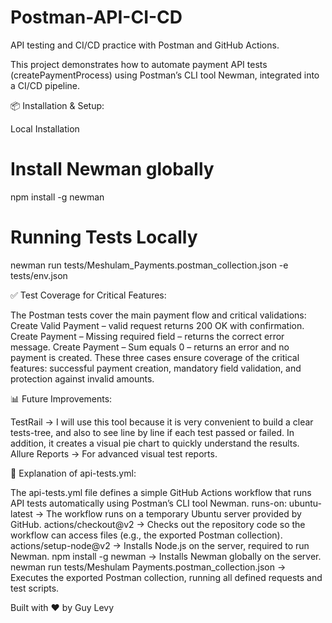 # Postman-API-CI-CD
API testing and CI/CD practice with Postman and GitHub Actions.  

This project demonstrates how to automate payment API tests (createPaymentProcess) using Postman’s CLI tool Newman, integrated into a CI/CD pipeline.

📦 Installation & Setup:

Local Installation
# Install Newman globally
npm install -g newman
# Running Tests Locally
newman run tests/Meshulam_Payments.postman_collection.json -e tests/env.json

✅ Test Coverage for Critical Features:

The Postman tests cover the main payment flow and critical validations:
Create Valid Payment – valid request returns 200 OK with confirmation.
Create Payment – Missing required field – returns the correct error message.
Create Payment – Sum equals 0 – returns an error and no payment is created.
These three cases ensure coverage of the critical features: successful payment creation, mandatory field validation, and protection against invalid amounts.

📊 Future Improvements:

TestRail → I will use this tool because it is very convenient to build a clear tests-tree, and also to see line by line if each test passed or failed.
In addition, it creates a visual pie chart to quickly understand the results. 
Allure Reports → For advanced visual test reports.

📝 Explanation of api-tests.yml:

The api-tests.yml file defines a simple GitHub Actions workflow that runs API tests automatically using Postman’s CLI tool Newman.
runs-on: ubuntu-latest → The workflow runs on a temporary Ubuntu server provided by GitHub.
actions/checkout@v2 → Checks out the repository code so the workflow can access files (e.g., the exported Postman collection).
actions/setup-node@v2 → Installs Node.js on the server, required to run Newman.
npm install -g newman → Installs Newman globally on the server.
newman run tests/Meshulam Payments.postman_collection.json → Executes the exported Postman collection, running all defined requests and test scripts.

Built with ❤️ by Guy Levy
